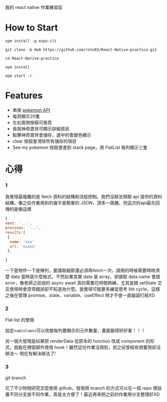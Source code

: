 我的 react native 作業練習區

# How to Start
`npm install -g expo-cli`

`git clone -b Hw8 https://github.com/roto93/React-Native-practice.git`

`cd React-Native-practice`

`npm install`

`npm start -r`

# Features

- 串接 [pokemon API](https://pokeapi.co) 
- 每頁顯示20隻
- 左右兩側按鈕可換頁
- 長按神奇寶貝可顯示詳細資訊
- 點擊神奇寶貝會儲存，選中的會變色顯示
- clear 按鈕會清除所有儲存的項目
- See my pokemon 按鈕會進到 stack page，用 FlatList 每列顯示三隻

# 心得
### 1 
我覺得最複雜的是 fetch 資料的結構和流程控制。我們沒辦法預期 api 提供的資料結構，像之前作業用到的幾乎是簡單的 JSON，頂多一兩層。但這次的api最先回傳的是像這樣

```javascript
{
next: '...',
previous: '...',
results:[
 {
  name: 'xxx'
  url: 'xxxxx'
 },
 
}
```

一下是物件一下是陣列，要讀取細節還必須再fetch一次，調用的時候需要時時清楚 data 當時是什麼格式，不然如果其實 data 是 array，卻讀取 data.name 會跳 error，像老師之前說的 async await 真的需要花時間熟練，尤其是跟 setState 交互使用時會常常錯誤卻不知道為什麼。我覺得可能要多練習思考 life cycle，這樣之後在管理 promise、state、variable、useEffect 時才不會一直腦袋打結XD

### 2
Flat list 的使用

設定`numColumns`可以改變每列要顯示的元件數量，畫面變得好好看！！！

另一個大發現是如果把 renderData 從原本的 function 改成 component 的形式，就能在裡面額外使用 hook！雖然這份作業沒用到，但之前曾經有想要用卻沒辦法～ 現在有解決辦法了!

### 3
git branch

花了不少時間研究怎麼使用 github，發現用 branch 的方式可以在一個 repo 裡設置不同分支放不同作業，真是太方便了！最近再來把之前的作業用分支整理好XD





